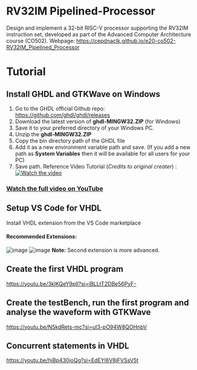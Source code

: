 # RV32IM Pipelined-Processor
Design and implement a 32-bit RISC-V processor supporting the RV32IM instruction set, developed as part of the Advanced Computer Architecture course (CO502). Webpage: https://cepdnaclk.github.io/e20-co502-RV32IM_Pipelined_Processor

# Tutorial

## Install GHDL and GTKWave on Windows
1. Go to the GHDL official Github repo: https://github.com/ghdl/ghdl/releases
2. Download the latest version of **ghdl-MINGW32.ZIP** (for Windows)
3. Save it to your preferred directory of your Windows PC.
4. Unzip the **ghdl-MINGW32.ZIP**
5. Copy the bin directory path of the GHDL file
6. Add it as a new environment variable path and save. (If you add a new path as **System Variables** then it will be available for all users for your PC)
7. Save path.
Reference Video Tutorial (*Credits to original creater*) :
[![Watch the video](https://img.youtube.com/vi/0JJku1vTu78/maxresdefault.jpg)](https://youtu.be/0JJku1vTu78)

### [Watch the full video on YouTube](https://youtu.be/0JJku1vTu78)


## Setup VS Code for VHDL
Install VHDL extension from the VS Code marketplace 
#### Recommended Extensions: 
![image](https://github.com/user-attachments/assets/f0c666ed-292b-4f0f-9406-d04bd1d81eb2)
![image](https://github.com/user-attachments/assets/b01c1c1c-f8d2-4884-b93e-b0623caf82e4) 
**Note:** Second extension is more advanced. 


## Create the first VHDL program
https://youtu.be/3klKQeY9pII?si=iBLLtT2DBe56PyF-

## Create the testBench, run the first program and analyse the waveform with GTKWave
https://youtu.be/N5kdRets-mc?si=uI3-pO94W8QOHnbV

## Concurrent statements in VHDL
https://youtu.be/hjBp430joQg?si=EdEYl6V8jFVSsV5t
